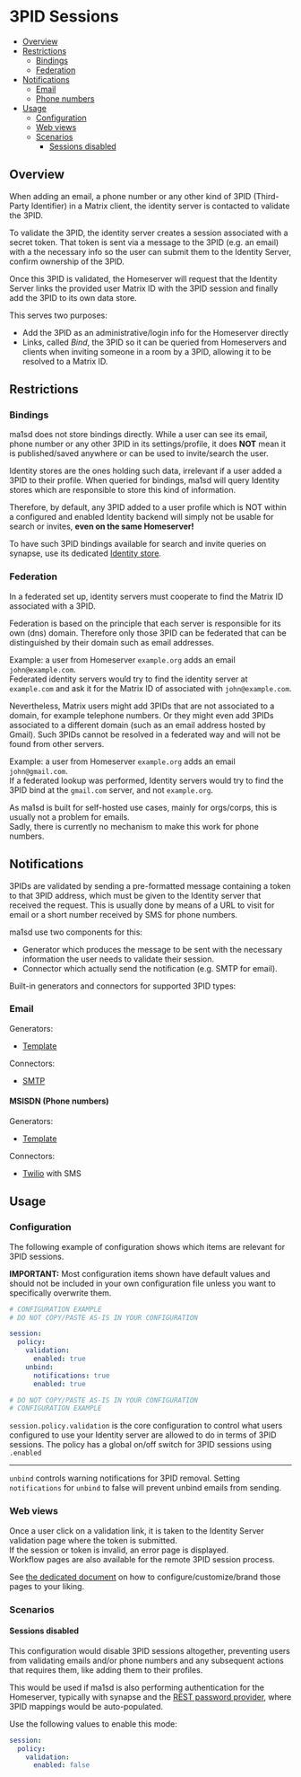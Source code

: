 # 3PID Sessions
- [Overview](#overview)
- [Restrictions](#restrictions)
  - [Bindings](#bindings)
  - [Federation](#federation)
- [Notifications](#notifications)
  - [Email](#email)
  - [Phone numbers](#msisdn-(phone-numbers))
- [Usage](#usage)
  - [Configuration](#configuration)
  - [Web views](#web-views)
  - [Scenarios](#scenarios)
    - [Sessions disabled](#sessions-disabled)

## Overview
When adding an email, a phone number or any other kind of 3PID (Third-Party Identifier) in a Matrix client,
the identity server is contacted to validate the 3PID.

To validate the 3PID, the identity server creates a session associated with a secret token. That token is sent via a message
to the 3PID (e.g. an email) with a the necessary info so the user can submit them to the Identity Server, confirm ownership
of the 3PID.

Once this 3PID is validated, the Homeserver will request that the Identity Server links the provided user Matrix ID with
the 3PID session and finally add the 3PID to its own data store.

This serves two purposes:
- Add the 3PID as an administrative/login info for the Homeserver directly
- Links, called *Bind*, the 3PID so it can be queried from Homeservers and clients when inviting someone in a room
by a 3PID, allowing it to be resolved to a Matrix ID.

## Restrictions
### Bindings
ma1sd does not store bindings directly. While a user can see its email, phone number or any other 3PID in its
settings/profile, it does **NOT** mean it is published/saved anywhere or can be used to invite/search the user.

Identity stores are the ones holding such data, irrelevant if a user added a 3PID to their profile. When queried for
bindings, ma1sd will query Identity stores which are responsible to store this kind of information.

Therefore, by default, any 3PID added to a user profile which is NOT within a configured and enabled Identity backend
will simply not be usable for search or invites, **even on the same Homeserver!**  

To have such 3PID bindings available for search and invite queries on synapse, use its dedicated
[Identity store](../../stores/synapse.md).

### Federation
In a federated set up, identity servers must cooperate to find the Matrix ID associated with a 3PID.

Federation is based on the principle that each server is responsible for its own (dns) domain.
Therefore only those 3PID can be federated that can be distinguished by their
domain such as email addresses.

Example: a user from Homeserver `example.org` adds an email `john@example.com`.  
Federated identity servers would try to find the identity server at `example.com` and ask it for the Matrix ID of associated with `john@example.com`.

Nevertheless, Matrix users might add 3PIDs that are not associated to a domain, for example telephone numbers.
Or they might even add 3PIDs associated to a different domain (such as an email address hosted by Gmail).
Such 3PIDs cannot be resolved in a federated way and will not be found from other servers.

Example: a user from Homeserver `example.org` adds an email `john@gmail.com`.  
If a federated lookup was performed, Identity servers would try to find the 3PID bind at the `gmail.com` server, and
not `example.org`.

As ma1sd is built for self-hosted use cases, mainly for orgs/corps, this is usually not a problem for emails.  
Sadly, there is currently no mechanism to make this work for phone numbers. 

## Notifications
3PIDs are validated by sending a pre-formatted message containing a token to that 3PID address, which must be given to the
Identity server that received the request. This is usually done by means of a URL to visit for email or a short number
received by SMS for phone numbers.

ma1sd use two components for this:
- Generator which produces the message to be sent with the necessary information the user needs to validate their session.
- Connector which actually send the notification (e.g. SMTP for email).

Built-in generators and connectors for supported 3PID types:

### Email
Generators:
- [Template](../notification/template-generator.md)

Connectors:
- [SMTP](../medium/email/smtp-connector.md)

#### MSISDN (Phone numbers)
Generators:
- [Template](../notification/template-generator.md)

Connectors:
 - [Twilio](../medium/msisdn/twilio-connector.md) with SMS

## Usage
### Configuration
The following example of configuration shows which items are relevant for 3PID sessions.

**IMPORTANT:** Most configuration items shown have default values and should not be included in your own configuration
file unless you want to specifically overwrite them.
```yaml
# CONFIGURATION EXAMPLE
# DO NOT COPY/PASTE AS-IS IN YOUR CONFIGURATION

session:
  policy:
    validation:
      enabled: true
    unbind:
      notifications: true
      enabled: true

# DO NOT COPY/PASTE AS-IS IN YOUR CONFIGURATION
# CONFIGURATION EXAMPLE
```

`session.policy.validation` is the core configuration to control what users configured to use your Identity server
are allowed to do in terms of 3PID sessions. The policy has a global on/off switch for 3PID sessions using `.enabled`  

---

`unbind` controls warning notifications for 3PID removal. Setting `notifications` for `unbind` to false will prevent unbind emails from sending.

### Web views
Once a user click on a validation link, it is taken to the Identity Server validation page where the token is submitted.  
If the session or token is invalid, an error page is displayed.  
Workflow pages are also available for the remote 3PID session process.

See [the dedicated document](session-views.md)
on how to configure/customize/brand those pages to your liking.

### Scenarios
#### Sessions disabled
This configuration would disable 3PID sessions altogether, preventing users from validating emails and/or phone numbers
and any subsequent actions that requires them, like adding them to their profiles.
  
This would be used if ma1sd is also performing authentication for the Homeserver, typically with synapse and the
[REST password provider](https://github.com/ma1uta/matrix-synapse-rest-password-provider), where 3PID mappings would be
auto-populated.

Use the following values to enable this mode:
```yaml
session:
  policy:
    validation:
      enabled: false
```
